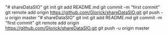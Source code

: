 "# shareDataSIO"  git init git add README.md git commit -m "first commit" git remote add origin https://github.com/Glorick/shareDataSIO.git git push -u origin master
"# shareDataSIO"  git init git add README.md git commit -m "first commit" git remote add origin https://github.com/Glorick/shareDataSIO.git git push -u origin master
